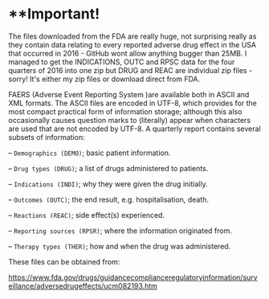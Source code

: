 # **Important!
The files downloaded from the FDA are really huge, not surprising really as they contain data relating to every reported adverse drug effect in the USA that occurred in 2016 - GitHub wont allow anything bugger than 25MB. I managed to get the INDICATIONS, OUTC and RPSC data for the four quarters of 2016 into one zip but DRUG and REAC are individual zip files - sorry! It's either my zip files or download direct from FDA.

FAERS (Adverse Event Reporting System )are available both in ASCII and XML formats. The ASCII files are encoded
in UTF-8, which provides for the most compact practical form of information storage;
although this also occasionally causes question marks to (literally) appear when characters
are used that are not encoded by UTF-8. A quarterly report contains several subsets
of information:

– `Demographics (DEMO)`; basic patient information.

– `Drug types (DRUG)`; a list of drugs administered to patients. 

– `Indications (INDI)`; why they were given the drug initially.

– `Outcomes (OUTC)`; the end result, e.g. hospitalisation, death.

– `Reactions (REAC)`; side effect(s) experienced.

– `Reporting sources (RPSR)`; where the information originated from.

– `Therapy types (THER)`; how and when the drug was administered.

These files can be obtained from:

https://www.fda.gov/drugs/guidancecomplianceregulatoryinformation/surveillance/adversedrugeffects/ucm082193.htm


